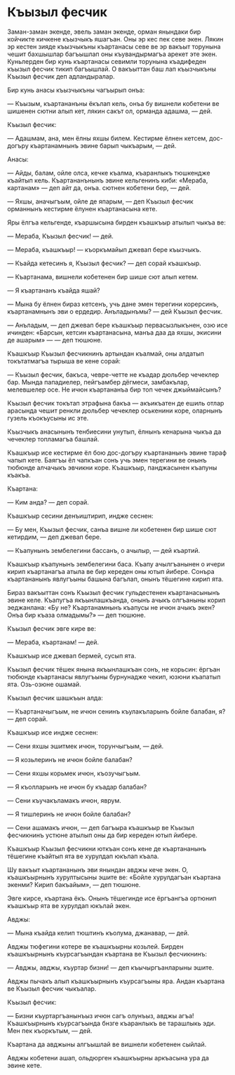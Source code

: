 # Къызыл фесчик

Заман-заман экенде, эвель заман экенде, орман янындаки бир койчикте кичкене къызчыкъ яшагъан.
Оны эр кес пек севе экен.
Лякин эр кестен зияде къызчыкъны къартанасы севе ве эр вакъыт торунына чешит бахшышлар багъышлап оны къувандырмагъа арекет эте экен.
Куньлерден бир кунь къартанасы севимли торунына къадифеден къызыл фесчик тикип багъышлай.
О вакъыттан баш лап къызчыкъны Къызыл фесчик деп адландыралар.

Бир кунь анасы къызчыкъны чагъырып онъа:

— Къызым, къартананъны ёкълап кель, онъа бу вишнели кобетени ве шишенен сютни алып кет, лякин сакът ол, орманда адашма, — дей.

Къызыл фесчик:

— Адашмам, ана, мен ёлны яхшы билем.
Кестирме ёлнен кетсем, дос-догъру къартанамнынъ эвине барып чыкъарым, — дей.

Анасы:

— Айды, балам, ойле олса, кечке къалма, къаранлыкъ тюшкендже къайтып кель.
Къартананънынъ эвине кельгенинъ киби: «Мераба, картанам» — деп айт да, онъа.
сютнен кобетени бер, — дей.

— Яхшы, аначыгъым, ойле де япарым, — деп Къызыл фесчик орманнынъ кестирме ёлунен къартанасына кете.

Яры ёлгъа кельгенде, къаршысына бирден къашкъыр атылып чыкъа ве:

— Мераба, Къызыл фесчик! — дей.

— Мераба, къашкъыр! — къоркъмайып джевап бере къызчыкъ.

— Къайда кетесинъ я, Къызыл фесчик? — деп сорай къашкъыр.

— Къартанама, вишнели кобетенен бир шише сют алып кетем.

— Я къартананъ къайда яшай?

— Мына бу ёлнен бираз кетсенъ, учь дане эмен терегини корерсинъ, къартанамнынъ эви о ердедир.
Анъладынъмы? — дей Къызыл фесчик.

— Анъладым, — деп джевап бере къашкъыр первасызлыкънен, озю исе ичинден: «Барсын, кетсин къартанасына, манъа даа да яхшы, экисини де ашарым» — — деп тюшюне.

Къашкъыр Къызыл фесчикнинъ артындан къалмай, оны алдатып токътатмагъа тырыша ве кене сорай:

— Къызыл фесчик, бакъса, чевре-четте не къадар дюльбер чечеклер бар.
Мында пападиелер, пейгъамбер дёгмеси, замбакълар, мелевшелер осе.
Не ичюн къартананъа бир топ чечек джыймайсынъ?

Къызыл фесчик токътап этрафына бакъа — акъикъатен де ешиль отлар арасында чешит ренкли дюльбер чечеклер оськенини коре, оларнынъ гузель къокъусыны ис эте.

Къызчыкъ анасынынъ тенбиесини унутып, ёлнынъ кенарына чыкъа да чечеклер топламагъа башлай. 

Къашкъыр исе кестирме ёл бою дос-догъру къартананынъ эвине тараф чапып кете.
Баягъы ёл чапкъан сонъ учь эмен терегини ве онынъ тюбюнде алчачыкъ эвчикни коре.
Къашкъыр, панджасынен къапуны къакъа. 

Къартана:

— Ким анда? — деп сорай.

Къашкъыр сесини денъиштирип, индже сеснен:

— Бу мен, Къызыл фесчик, санъа вишне ли кобетенен бир шише сют кетирдим, — деп джевап бере.

— Къапунынъ зембелегини бассанъ, о ачылыр, — дей къартий. 

Къашкъыр къапунынъ зембелегини баса.
Къапу ачылгъанынен о ичери кирип къартанагъа атыла ве бир кереден оны ютып йибере.
Сонъра къартананынъ явлугъыны башына багълап, онынъ тёшегине кирип ята.

Бираз вакъыттан сонъ Къызыл фесчик гульдестенен къартанасынынъ эвине келе.
Къапугъа якъынлашкъанда, онынъ ачыкъ олгъаныны корип эеджанлана: «Бу не?
Къартанамнынъ къапусы не ичюн ачыкъ экен?
Онъа бир къаза олмадымы?» — деп тюшюне.

Къызыл фесчик эвге кире ве: 

— Мераба, къартанам! — дей.

Къашкъыр исе джевап бермей, сусып ята.

Къызыл фесчик тёшек янына якъынлашкъан сонъ, не корьсин: ёргъан тюбюнде къартанасы явлугъыны бурнунадже чекип, юзюни къапатып ята.
Озь-озюне ошамай. 

Къызыл фесчик шашкъын алда:

— Къартаначыгъым, не ичюн сенинъ къулакъларынъ бойле балабан, я? — деп сорай.

Къашкъыр исе индже сеснен:

— Сени яхшы эшитмек ичюн, торунчыгъым, — дей.

— Я козьлеринъ не ичюн бойле балабан?

— Сени яхшы корьмек ичюн, къозучыгъым.

— Я къолларынъ не ичюн бу къадар балабан?

— Сени къучакъламакъ ичюн, яврум.

— Я тишлеринъ не ичюн бойле балабан?

— Сени ашамакъ ичюн, — деп багъыра къашкъыр ве Къызыл фесчикнинъ устюне атылып оны да бир кереден ютып йибере.

Къашкъыр Къызыл фесчикни юткъан сонъ кене де къартананынъ тёшегине къайтып ята ве хурулдап юкълап къала.

Шу вакъыт къартананынъ эви янындан авджы кече экен.
О, къашкъырнынъ хурултысыны эшите ве: «Бойле хурулдагъан къартана экенми?
Кирип бакъайым», — деп тюшюне.

Эвге кирсе, къартана ёкъ.
Онынъ тёшегинде исе ёргъангъа ортюнип къашкъыр ята ве хурулдап юкълай экен. 

Авджы:

— Мына къайда келип тюштинъ къолума, джанавар, — дей.

Авджы тюфегини котере ве къашкъырны козьлей.
Бирден къашкъырнынъ къурсагъындан къартана ве Къызыл фесчикнинъ:

— Авджы, авджы, къуртар бизни! — деп къычыргъанларыны эшите.

Авджы пычакъ алып къашкъырнынъ къурсагъыны яра.
Андан къартана ве Къызыл фесчик чыкъалар.

Къызыл фесчик:

— Бизни къуртаргъанынъыз ичюн сагъ олунъыз, авджы агъа!
Къашкъырнынъ къурсагъында бнзге къаранлыкъ ве тарашлыкь эди.
Мен пек къоркътым, — дей.

Къартана да авджыны алгъышлай ве вишнели кобетенен сыйлай.

Авджы кобетени ашап, ольдюрген къашкъырны аркъасына ура да эвине кете.
